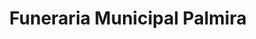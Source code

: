 ---
title: "Funeraria Municipal Palmira"
url: /palmira/funeraria-municipal-palmira/
shop: directores de funerarias
---